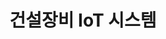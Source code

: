 ---
caption: #what displays in the portfolio grid:
  title: 건설장비 IoT 시스템
  subtitle: ""
  thumbnail: assets/img/portfolio/01-thumbnail.png
  
#what displays when the item is clicked:
title: 건설장비 IoT 시스템
subtitle: ""
image: assets/img/portfolio/01-thumbnail.png #main image, can be a link or a file in assets/img/portfolio
alt: 04-thumbnail

---